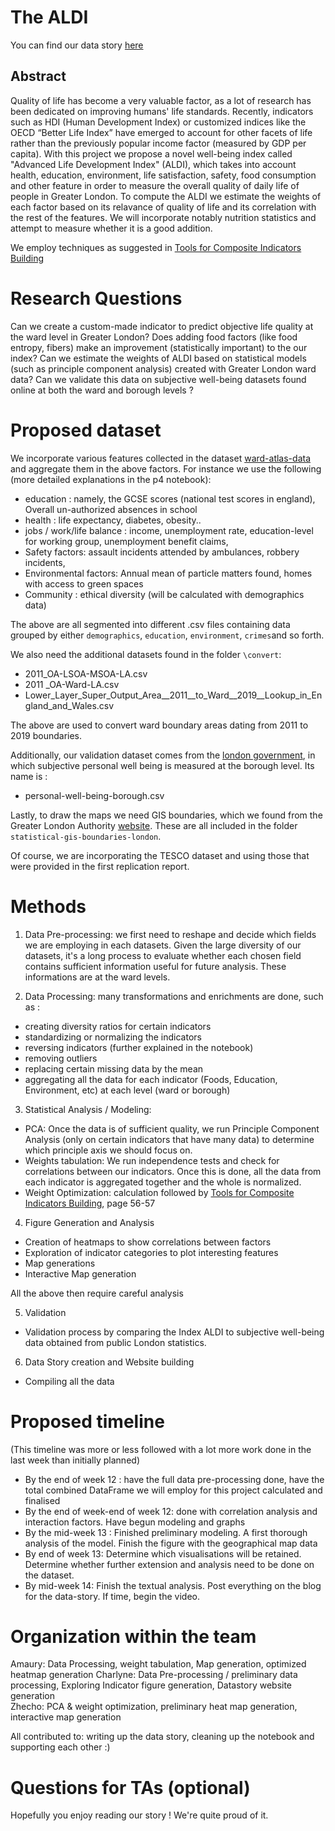 # The ALDI

You can find our data story [here](https://charlyneburki.github.io/The-ALDI/)

## Abstract
Quality of life has become a very valuable factor, as a lot of research has been dedicated on improving humans' life standards. Recently, indicators such as HDI (Human Development Index) or customized indices like the OECD “Better Life Index” have emerged to account for other facets of life rather than the previously popular income factor (measured by GDP per capita). With this project we propose a novel well-being index called "Advanced Life Development Index" (ALDI), which takes into account health, education, environment, life satisfaction, safety, food consumption and other feature in order to measure the overall quality of daily life of people in Greater London. To compute the ALDI we estimate the weights of each factor based on its relavance of quality of life and its correlation with the rest of the features. We will incorporate notably nutrition statistics and attempt to measure whether it is a good addition. 

We employ techniques as suggested in [Tools for Composite Indicators Building](https://publications.jrc.ec.europa.eu/repository/bitstream/JRC31473/EUR%2021682%20EN.pdf)

# Research Questions
 Can we create a custom-made indicator to predict objective life quality at the ward level in Greater London?
 Does adding food factors (like food entropy, fibers) make an improvement (statistically important) to the our index?
 Can we estimate the weights of ALDI based on statistical models (such as principle component analysis) created with Greater London ward data?
 Can we validate this data on subjective well-being datasets found online at both the ward and borough levels ?
 
# Proposed dataset
We incorporate various features collected in the dataset [ward-atlas-data](https://data.london.gov.uk/dataset/ward-profiles-and-atlas) and aggregate them in the above factors. For instance we use the following (more detailed explanations in the p4 notebook):
* education : namely, the GCSE scores (national test scores in england), Overall un-authorized absences in school 
* health : life expectancy, diabetes, obesity.. 
* jobs / work/life balance : income, unemployment rate, education-level for working group, unemployment benefit claims, 
* Safety factors: assault incidents attended by ambulances, robbery incidents, 
* Environmental factors: Annual mean of particle matters found, homes with access to green spaces
* Community : ethical diversity (will be calculated with demographics data)

The above are all segmented into different .csv files containing data grouped by either `demographics`, `education`, `environment`, `crimes`and so forth. 

We also need the additional datasets found in the folder `\convert`:
* 2011_OA-LSOA-MSOA-LA.csv
* 2011 _OA-Ward-LA.csv
* Lower_Layer_Super_Output_Area__2011__to_Ward__2019__Lookup_in_England_and_Wales.csv 

The above are used to convert ward boundary areas dating from 2011 to 2019 boundaries. 

Additionally, our validation dataset comes from the [london government](https://data.london.gov.uk/dataset/subjective-personal-well-being-borough), in which subjective personal well being is measured at the borough level. Its name is : 
* personal-well-being-borough.csv 

Lastly, to draw the maps we need GIS boundaries, which we found from the Greater London Authority [website](https://data.london.gov.uk/dataset/statistical-gis-boundary-files-london). These are all included in the folder `statistical-gis-boundaries-london`.

Of course, we are incorporating the TESCO dataset and using those that were provided in the first replication report.  


# Methods

1. Data Pre-processing: we first need to reshape and decide which fields we are employing in each datasets. Given the large diversity of our datasets, it's a long process to evaluate whether each chosen field contains sufficient information useful for future analysis. These informations are at the ward levels.

2. Data Processing: many transformations and enrichments are done, such as :
* creating diversity ratios for certain indicators
* standardizing or normalizing the indicators
* reversing indicators (further explained in the notebook)
* removing outliers
* replacing certain missing data by the mean
* aggregating all the data for each indicator (Foods, Education, Environment, etc) at each level (ward or borough)

3. Statistical Analysis / Modeling: 
* PCA: Once the data is of sufficient quality, we run Principle Component Analysis (only on certain indicators that have many data) to determine which principle axis we should focus on.
* Weights tabulation: We run independence tests and check for correlations between our indicators. Once this is done, all the data from each indicator is aggregated together and the whole is normalized. 
* Weight Optimization: calculation followed by [Tools for Composite Indicators Building](https://publications.jrc.ec.europa.eu/repository/bitstream/JRC31473/EUR%2021682%20EN.pdf), page 56-57

4. Figure Generation and Analysis
* Creation of heatmaps to show correlations between factors
* Exploration of indicator categories to plot interesting features
* Map generations 
* Interactive Map generation

All the above then require careful analysis 

5. Validation
* Validation process by comparing the Index ALDI to subjective well-being data obtained from public London statistics. 

6. Data Story creation and Website building 
* Compiling all the data

# Proposed timeline
(This timeline was more or less followed with a lot more work done in the last week than initially planned)
* By the end of week 12 : have the full data pre-processing done, have the total combined DataFrame we will employ for this project calculated and finalised
* By the end of week-end of week 12: done with correlation analysis and interaction factors. Have begun modeling and graphs
* By the mid-week 13 : Finished preliminary modeling. A first thorough analysis of the model. Finish the figure with the geographical map data
* By end of week 13: Determine which visualisations will be retained. Determine whether further extension and analysis need to be done on the dataset. 
* By mid-week 14: Finish the textual analysis. Post everything on the blog for the data-story. If time, begin the video. 

# Organization within the team

Amaury: Data Processing, weight tabulation, Map generation, optimized heatmap generation
Charlyne: Data Pre-processing / preliminary data processing, Exploring Indicator figure generation, Datastory website generation  
Zhecho: PCA & weight optimization, preliminary heat map generation, interactive map generation

All contributed to: writing up the data story, cleaning up the notebook and supporting each other :) 

# Questions for TAs (optional)
Hopefully you enjoy reading our story ! We're quite proud of it.  

